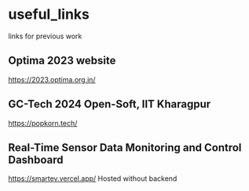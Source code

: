 # useful_links
links for previous work

## Optima 2023 website
https://2023.optima.org.in/

## GC-Tech 2024 Open-Soft, IIT Kharagpur
https://popkorn.tech/

## Real-Time Sensor Data Monitoring and Control Dashboard
https://smartev.vercel.app/
Hosted without backend
